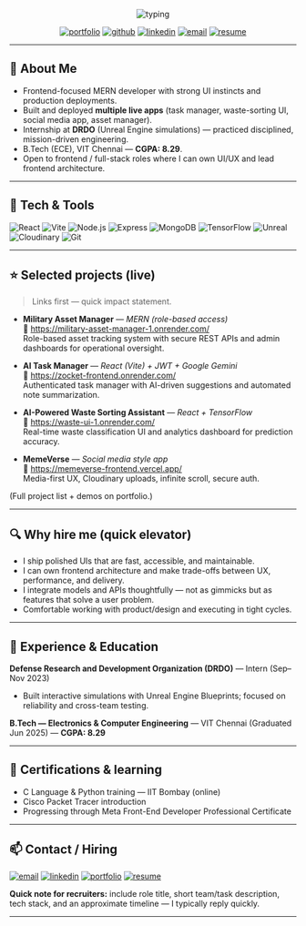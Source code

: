 <!-- README.md — Professional, recruiter-friendly GitHub profile (icons + badges added) -->

<!-- Hero -->
<p align="center">
  <img src="https://readme-typing-svg.herokuapp.com?font=Fira+Code&size=28&pause=1000&color=2b6cb0&width=780&lines=J.K.+Swaminathan+-+Frontend+Engineer;React+%7C+Vite+%7C+Node.js+%7C+MERN;Building+fast%2C+usable+web+apps" alt="typing" />
</p>

<p align="center">
  <!-- Social / Contact badges -->
  <a href="https://portfolio-swami-topaz.vercel.app" target="_blank"><img alt="portfolio" src="https://img.shields.io/badge/Portfolio-Visit-blue?logo=vercel&style=for-the-badge"/></a>
  <a href="https://github.com/Swaminathanjk" target="_blank"><img alt="github" src="https://img.shields.io/badge/GitHub-@Swaminathanjk-181717?logo=github&style=for-the-badge"/></a>
  <a href="https://www.linkedin.com/in/swamijk" target="_blank"><img alt="linkedin" src="https://img.shields.io/badge/LinkedIn-Swamijk-0A66C2?logo=linkedin&style=for-the-badge"/></a>
  <a href="mailto:swaminathanjk@gmail.com"><img alt="email" src="https://img.shields.io/badge/Email-swaminathanjk%40gmail.com-DD4B39?logo=gmail&style=for-the-badge"/></a>
  <a href="./Swaminathan_Resume.pdf" target="_blank"><img alt="resume" src="https://img.shields.io/badge/Resume-PDF-6f42c1?logo=adobepdf&style=for-the-badge"/></a>
</p>

---

## 👋 About Me
- Frontend-focused MERN developer with strong UI instincts and production deployments.  
- Built and deployed **multiple live apps** (task manager, waste-sorting UI, social media app, asset manager).  
- Internship at **DRDO** (Unreal Engine simulations) — practiced disciplined, mission-driven engineering.  
- B.Tech (ECE), VIT Chennai — **CGPA: 8.29**.  
- Open to frontend / full-stack roles where I can own UI/UX and lead frontend architecture.  


---

## 🔧 Tech & Tools
<p>
  <img src="https://img.shields.io/badge/React-61DAFB?logo=react&logoColor=white&style=flat-square" alt="React"/>
  <img src="https://img.shields.io/badge/Vite-646cff?logo=vite&logoColor=white&style=flat-square" alt="Vite"/>
  <img src="https://img.shields.io/badge/Node.js-339933?logo=node.js&logoColor=white&style=flat-square" alt="Node.js"/>
  <img src="https://img.shields.io/badge/Express-000000?logo=express&logoColor=white&style=flat-square" alt="Express"/>
  <img src="https://img.shields.io/badge/MongoDB-47A248?logo=mongodb&logoColor=white&style=flat-square" alt="MongoDB"/>
  <img src="https://img.shields.io/badge/TensorFlow-FF6F00?logo=tensorflow&logoColor=white&style=flat-square" alt="TensorFlow"/>
  <img src="https://img.shields.io/badge/Unreal_Engine-0E1A2D?logo=unrealengine&logoColor=white&style=flat-square" alt="Unreal"/>
  <img src="https://img.shields.io/badge/Cloudinary-EB5E28?logo=cloudinary&logoColor=white&style=flat-square" alt="Cloudinary"/>
  <img src="https://img.shields.io/badge/Git-Git-161B22?logo=git&logoColor=white&style=flat-square" alt="Git"/>
</p>

---

## ⭐ Selected projects (live)
> Links first — quick impact statement.

- **Military Asset Manager** — *MERN (role-based access)*  
  🔗 https://military-asset-manager-1.onrender.com/  
  Role-based asset tracking system with secure REST APIs and admin dashboards for operational oversight.

- **AI Task Manager** — *React (Vite) + JWT + Google Gemini*  
  🔗 https://zocket-frontend.onrender.com/  
  Authenticated task manager with AI-driven suggestions and automated note summarization.

- **AI-Powered Waste Sorting Assistant** — *React + TensorFlow*  
  🔗 https://waste-ui-1.onrender.com/  
  Real-time waste classification UI and analytics dashboard for prediction accuracy.

- **MemeVerse** — *Social media style app*  
  🔗 https://memeverse-frontend.vercel.app/  
  Media-first UX, Cloudinary uploads, infinite scroll, secure auth.

(Full project list + demos on portfolio.)

---

## 🔍 Why hire me (quick elevator)
- I ship polished UIs that are fast, accessible, and maintainable.  
- I can own frontend architecture and make trade-offs between UX, performance, and delivery.  
- I integrate models and APIs thoughtfully — not as gimmicks but as features that solve a user problem.  
- Comfortable working with product/design and executing in tight cycles.

---

## 🧰 Experience & Education
**Defense Research and Development Organization (DRDO)** — Intern (Sep–Nov 2023)  
- Built interactive simulations with Unreal Engine Blueprints; focused on reliability and cross-team testing.

**B.Tech — Electronics & Computer Engineering** — VIT Chennai (Graduated Jun 2025) — **CGPA: 8.29**

---

## 📜 Certifications & learning
- C Language & Python training — IIT Bombay (online)  
- Cisco Packet Tracer introduction  
- Progressing through Meta Front-End Developer Professional Certificate

---

## 📫 Contact / Hiring
<p>
  <a href="mailto:swaminathanjk@gmail.com"><img src="https://img.shields.io/badge/Email-swaminathanjk%40gmail.com-DD4B39?logo=gmail&style=flat-square" alt="email"/></a>
  <a href="https://www.linkedin.com/in/swamijk" target="_blank"><img src="https://img.shields.io/badge/LinkedIn-Swamijk-0A66C2?logo=linkedin&style=flat-square" alt="linkedin"/></a>
  <a href="https://portfolio-swami-topaz.vercel.app" target="_blank"><img src="https://img.shields.io/badge/Portfolio-Visit-blue?logo=vercel&style=flat-square" alt="portfolio"/></a>
  <a href="./Swaminathan_Resume.pdf" target="_blank"><img src="https://img.shields.io/badge/Resume-Download-6f42c1?logo=adobepdf&style=flat-square" alt="resume"/></a>
</p>

**Quick note for recruiters:** include role title, short team/task description, tech stack, and an approximate timeline — I typically reply quickly.

---

